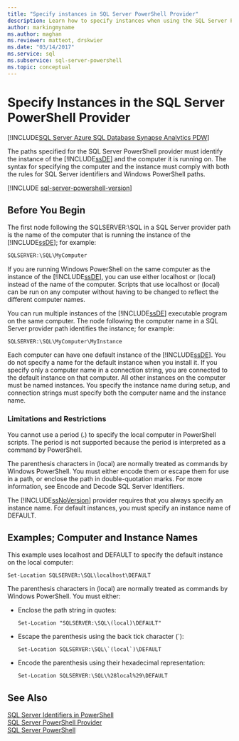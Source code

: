 ```yaml
---
title: "Specify instances in SQL Server PowerShell Provider"
description: Learn how to specify instances when using the SQL Server PowerShell provider.
author: markingmyname
ms.author: maghan
ms.reviewer: matteot, drskwier
ms.date: "03/14/2017"
ms.service: sql
ms.subservice: sql-server-powershell
ms.topic: conceptual
---
```


# Specify Instances in the SQL Server PowerShell Provider

[!INCLUDE[SQL Server Azure SQL Database Synapse Analytics PDW](../includes/applies-to-version/sql-asdb-asdbmi-asa-pdw.md)]

The paths specified for the SQL Server PowerShell provider must identify the instance of the [!INCLUDE[ssDE](../includes/ssde-md.md)] and the computer it is running on. The syntax for specifying the computer and the instance must comply with both the rules for SQL Server identifiers and Windows PowerShell paths.  

[!INCLUDE [sql-server-powershell-version](../includes/sql-server-powershell-version.md)]

## Before You Begin  

The first node following the SQLSERVER:\SQL in a SQL Server provider path is the name of the computer that is running the instance of the [!INCLUDE[ssDE](../includes/ssde-md.md)]; for example:  
  
```powershell
SQLSERVER:\SQL\MyComputer  
```  
  
 If you are running Windows PowerShell on the same computer as the instance of the [!INCLUDE[ssDE](../includes/ssde-md.md)], you can use either localhost or (local) instead of the name of the computer. Scripts that use localhost or (local) can be run on any computer without having to be changed to reflect the different computer names.  
  
 You can run multiple instances of the [!INCLUDE[ssDE](../includes/ssde-md.md)] executable program on the same computer. The node following the computer name in a SQL Server provider path identifies the instance; for example:  
  
```  
SQLSERVER:\SQL\MyComputer\MyInstance  
```  
  
 Each computer can have one default instance of the [!INCLUDE[ssDE](../includes/ssde-md.md)]. You do not specify a name for the default instance when you install it. If you specify only a computer name in a connection string, you are connected to the default instance on that computer. All other instances on the computer must be named instances. You specify the instance name during setup, and connection strings must specify both the computer name and the instance name.  
  
###  <a name="LimitationsRestrictions"></a> Limitations and Restrictions  
 You cannot use a period (.) to specify the local computer in PowerShell scripts. The period is not supported because the period is interpreted as a command by PowerShell.  
  
 The parenthesis characters in (local) are normally treated as commands by Windows PowerShell. You must either encode them or escape them for use in a path, or enclose the path in double-quotation marks. For more information, see Encode and Decode SQL Server Identifiers.  
  
 The [!INCLUDE[ssNoVersion](../includes/ssnoversion-md.md)] provider requires that you always specify an instance name. For default instances, you must specify an instance name of DEFAULT.  
  
##  <a name="Examples"></a> Examples; Computer and Instance Names  
 This example uses localhost and DEFAULT to specify the default instance on the local computer:  
  
```  
Set-Location SQLSERVER:\SQL\localhost\DEFAULT   
```  
  
 The parenthesis characters in (local) are normally treated as commands by Windows PowerShell. You must either:  
  
-   Enclose the path string in quotes:  
  
    ```  
    Set-Location "SQLSERVER:\SQL\(local)\DEFAULT"  
    ```  
  
-   Escape the parenthesis using the back tick character (`):  
  
    ```  
    Set-Location SQLSERVER:\SQL\`(local`)\DEFAULT  
    ```  
  
-   Encode the parenthesis using their hexadecimal representation:  
  
    ```  
    Set-Location SQLSERVER:\SQL\%28local%29\DEFAULT  
    ```  
  
## See Also  
 [SQL Server Identifiers in PowerShell](sql-server-identifiers-in-powershell.md)   
 [SQL Server PowerShell Provider](sql-server-powershell-provider.md)   
 [SQL Server PowerShell](sql-server-powershell.md)  
  
  
